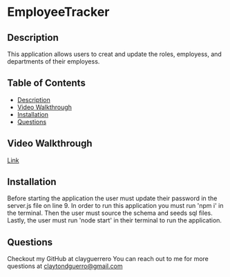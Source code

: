 # EmployeeTracker

## Description

This application allows users to creat and update the roles, employess, and departments of their employess.

## Table of Contents

- [Description](#Description)
- [Video Walkthrough](#video-walkthrough---httpsdrivegooglecomfiled1rzdsoo6x-rtdqtrb11tktm2i--p9yfciview)
- [Installation](#Installation)
- [Questions](#Questions)

## Video Walkthrough

[Link](https://drive.google.com/file/d/1rzdSoo6X-rtdqTrB11TkTM2i--p9YFCi/view)

## Installation

Before starting the application the user must update their password in the server.js file on line 9. In order to run this application you must run 'npm i' in the terminal. Then the user must source the schema and seeds sql files. Lastly, the user must run 'node start' in their terminal to run the application.

## Questions

Checkout my GitHub at clayguerrero
You can reach out to me for more questions at claytondguerro@gmail.com
